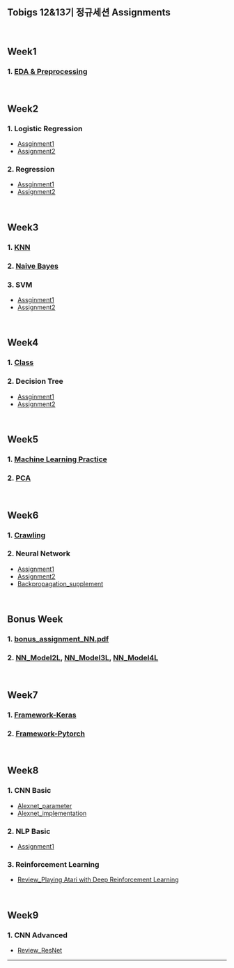 ## Tobigs 12&13기 정규세션 Assignments

<br>

## Week1
### 1. [EDA & Preprocessing](https://github.com/602-go/Tobigs_2020/blob/master/assignments/week1_EDA%26Preprocessing.ipynb)

<br>

## Week2
### 1. Logistic Regression
  - [Assginment1](https://github.com/602-go/Tobigs_2020/blob/master/assignments/week2_Logistic_Regression1.ipynb)
  - [Assignment2](https://github.com/602-go/Tobigs_2020/blob/master/assignments/week2_Logistic_Regression2.ipynb)
### 2. Regression
  - [Assginment1](https://github.com/602-go/Tobigs_2020/blob/master/assignments/week2_Regression1.ipynb)
  - [Assignment2](https://github.com/602-go/Tobigs_2020/blob/master/assignments/week2_Regression2.ipynb)

<br>

## Week3
### 1. [KNN](https://github.com/602-go/Tobigs_2020/blob/master/assignments/week3_Knn.ipynb)
### 2. [Naive Bayes](https://github.com/602-go/Tobigs_2020/blob/master/assignments/week3_Naive_Bayes.ipynb)
### 3. SVM
  - [Assginment1](https://github.com/602-go/Tobigs_2020/blob/master/assignments/week3_SVM1.ipynb)
  - [Assignment2](https://github.com/602-go/Tobigs_2020/blob/master/assignments/week3_SVM2.ipynb)

<br>

## Week4
### 1. [Class](https://github.com/602-go/Tobigs_2020/blob/master/assignments/week4_Class.ipynb)
### 2. Decision Tree
  - [Assginment1](https://github.com/602-go/Tobigs_2020/blob/master/assignments/week4_Decision_Tree1.ipynb)
  - [Assignment2](https://github.com/602-go/Tobigs_2020/blob/master/assignments/week4_Decision_Tree2.ipynb)

<br>


## Week5
### 1. [Machine Learning Practice](https://github.com/602-go/Tobigs_2020/blob/master/assignments/week5_Machine_Learning.ipynb)
### 2. [PCA](https://github.com/602-go/Tobigs_2020/blob/master/assignments/week5_PCA.ipynb)

<br>

## Week6
### 1. [Crawling](https://github.com/602-go/Tobigs_2020/blob/master/assignments/week6_Crawling.ipynb)
### 2. Neural Network
  - [Assignment1](https://github.com/602-go/Tobigs_2020/blob/master/assignments/week6_Neural_Network.ipynb)
  - [Assignment2](https://github.com/602-go/Tobigs_2020/blob/master/assignments/week6_Neural_Network.jpg)
  - [Backpropagation_supplement](https://github.com/602-go/Tobigs_2020/blob/master/assignments/week6_Neural_Network_supplement.pdf)

<br>

## Bonus Week
### 1. [bonus_assignment_NN.pdf](https://github.com/602-go/Tobigs_2020/blob/master/assignments/week6_bonus_assignment_NN.pdf)
### 2. [NN_Model2L](https://github.com/602-go/Tobigs_2020/blob/master/assignments/week6_bonus_assignment_NN_Model2L.py), [NN_Model3L](https://github.com/602-go/Tobigs_2020/blob/master/assignments/week6_bonus_assignment_NN_Model3L.py), [NN_Model4L](https://github.com/602-go/Tobigs_2020/blob/master/assignments/week6_bonus_assignment_NN_Model4L.py)

<br>

## Week7
### 1. [Framework-Keras](https://github.com/602-go/Tobigs_2020/blob/master/assignments/week7_Framework_Keras.ipynb)
### 2. [Framework-Pytorch](https://github.com/602-go/Tobigs_2020/blob/master/assignments/week7_Framework_Pytorch.ipynb)

<br>

## Week8
### 1. CNN Basic
  - [Alexnet_parameter](https://github.com/602-go/Tobigs_2020/blob/master/assignments/week8_CNN_AlexNet_parameters.ipynb)
  - [Alexnet_implementation](https://github.com/602-go/Tobigs_2020/blob/master/assignments/week8_CNN_AlexNet.ipynb)
### 2. NLP Basic
  - [Assignment1](https://github.com/602-go/Tobigs_2020/blob/master/assignments/week8_NLP_basic.ipynb)
### 3. Reinforcement Learning
  - [Review_Playing Atari with Deep Reinforcement Learning](https://github.com/602-go/Tobigs_2020/blob/master/assignments/week8_Playing%20Atari%20with%20Deep%20Reinforcement%20Learning.pdf)

<br>

## Week9
### 1. CNN Advanced
  - [Review_ResNet](https://github.com/602-go/Tobigs_2020/blob/master/assignments/week9_CNN_Resnet.pdf)



---  


